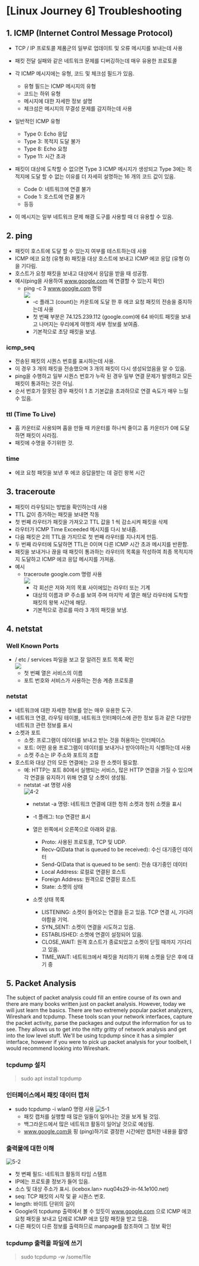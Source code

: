 # [Linux Journey 6] Troubleshooting
## 1. ICMP (Internet Control Message Protocol)
- TCP / IP 프로토콜 제품군의 일부로 업데이트 및 오류 메시지를 보내는데 사용
- 패킷 전달 실패와 같은 네트워크 문제를 디버깅하는데 매우 유용한 프로토콜
- 각 ICMP 메시지에는 유형, 코드 및 체크섬 필드가 있음. 
  - 유형 필드는 ICMP 메시지의 유형
  - 코드는 하위 유형
  - 메시지에 대한 자세한 정보 설명
  - 체크섬은 메시지의 무결성 문제를 감지하는데 사용
- 일반적인 ICMP 유형
  - Type 0: Echo 응답
  - Type 3: 목적지 도달 불가
  - Type 8: Echo 요청
  - Type 11: 시간 초과
- 패킷이 대상에 도착할 수 없으면 Type 3 ICMP 메시지가 생성되고 Type 3에는 목적지에 도달 할 수 없는 이유를 더 자세히 설명하는 16 개의 코드 값이 있음.
  - Code 0: 네트워크에 연결 불가
  - Code 1: 호스트에 연결 불가
  - 등등

- 이 메시지는 일부 네트워크 문제 해결 도구를 사용할 때 더 유용할 수 있음.

## 2. ping
- 패킷이 호스트에 도달 할 수 있는지 여부를 테스트하는데 사용
- ICMP 에코 요청 (유형 8) 패킷을 대상 호스트에 보내고 ICMP 에코 응답 (유형 0)을 기다림.
- 호스트가 요청 패킷을 보내고 대상에서 응답을 받을 때 성공함.
- 예시(ping을 사용하여 www.google.com 에 연결할 수 있는지 확인)
  - ping -c 3 www.google.com 명령  
  ![](https://user-images.githubusercontent.com/44868847/52542222-f5b95980-2de0-11e9-8aab-93a55c900fb3.PNG)  
    - -c 플래그 (count)는 카운트에 도달 한 후 에코 요청 패킷의 전송을 중지하는데 사용
    - 첫 번째 부분은 74.125.239.112 (google.com)에 64 바이트 패킷을 보내고 나머지는 우리에게 여행의 세부 정보를 보여줌.
    - 기본적으로 초당 패킷을 보냄.

### icmp_seq
- 전송된 패킷의 시퀀스 번호를 표시하는데 사용.
- 이 경우 3 개의 패킷을 전송했으며 3 개의 패킷이 다시 생성되었음을 알 수 있음.
- ping을 수행하고 일부 시퀀스 번호가 누락 된 경우 일부 연결 문제가 발생하고 모든 패킷이 통과하는 것은 아님.
- 순서 번호가 잘못된 경우 패킷이 1 초 기본값을 초과하므로 연결 속도가 매우 느릴 수 있음.

### ttl (Time To Live)
- 홉 카운터로 사용되며 홉을 만들 때 카운터를 하나씩 줄이고 홉 카운터가 0에 도달하면 패킷이 사라짐.
- 패킷에 수명을 주기위한 것.

### time  
- 에코 요청 패킷을 보낸 후 에코 응답을받는 데 걸린 왕복 시간

## 3. traceroute
- 패킷이 라우팅되는 방법을 확인하는데 사용
- TTL 값이 증가하는 패킷을 보내면 작동
- 첫 번째 라우터가 패킷을 가져오고 TTL 값을 1 씩 감소시켜 패킷을 삭제
- 라우터가 ICMP Time Exceeded 메시지를 다시 보내줌.
- 다음 패킷은 2의 TTL을 가지므로 첫 번째 라우터를 지나치게 만듬.
- 두 번째 라우터에 도달하면 TTL은 0이며 다른 ICMP 시간 초과 메시지를 반환함.
- 패킷을 보내거나 끊을 때 패킷이 통과하는 라우터의 목록을 작성하여 최종 목적지까지 도달하고 ICMP 에코 응답 메시지를 가져옴. 
- 예시
  - traceroute google.com 명령 사용  
  ![](https://user-images.githubusercontent.com/44868847/52542287-8f810680-2de1-11e9-9ccf-943a71ae23a6.PNG)  
    - 각 회선은 저와 저의 목표 사이에있는 라우터 또는 기계
    - 대상의 이름과 IP 주소를 보여 주며 마지막 세 열은 해당 라우터에 도착할 패킷의 왕복 시간에 해당.
    -  기본적으로 경로를 따라 3 개의 패킷을 보냄.
    
## 4. netstat
### Well Known Ports
- / etc / services 파일을 보고 잘 알려진 포트 목록 확인  
![](https://user-images.githubusercontent.com/44868847/52542407-ab38dc80-2de2-11e9-874b-5f110c5dfd2f.PNG)
  - 첫 번째 열은 서비스의 이름
  - 포트 번호와 서비스가 사용하는 전송 계층 프로토콜

### netstat
- 네트워크에 대한 자세한 정보를 얻는 매우 유용한 도구.
- 네트워크 연결, 라우팅 테이블, 네트워크 인터페이스에 관한 정보 등과 같은 다양한 네트워크 관련 정보를 표시
- 소켓과 포트
  - 소켓: 프로그램이 데이터를 보내고 받는 것을 허용하는 인터페이스
  - 포트: 어떤 응용 프로그램이 데이터를 보내거나 받아야하는지 식별하는데 사용
  - 소켓 주소는 IP 주소와 포트의 조합
- 호스트와 대상 간의 모든 연결에는 고유 한 소켓이 필요함.
  - 예: HTTP는 포트 80에서 실행되는 서비스, 많은 HTTP 연결을 가질 수 있으며 각 연결을 유지하기 위해 연결 당 소켓이 생성됨.
  - netstat -at 명령 사용  
  ![4-2](https://user-images.githubusercontent.com/44868847/52542408-ac6a0980-2de2-11e9-9de4-c784ef8d15c2.PNG)
    - netstat -a 명령: 네트워크 연결에 대한 청취 소켓과 청취 소켓을 표시
    - -t 플래그: tcp 연결만 표시
    
    - 열은 왼쪽에서 오른쪽으로 아래와 같음.
      - Proto: 사용된 프로토콜, TCP 및 UDP.
      - Recv-Q(Data that is queued to be received): 수신 대기중인 데이터
      - Send-Q(Data that is queued to be sent): 전송 대기중인 데이터
      - Local Address: 로컬로 연결된 호스트
      - Foreign Address: 원격으로 연결된 호스트
      - State: 소켓의 상태
    - 소켓 상태 목록
      - LISTENING: 소켓이 들어오는 연결을 듣고 있음. TCP 연결 시, 기다려야함을 기억.
      - SYN_SENT: 소켓이 연결을 시도하고 있음.
      - ESTABLISHED: 소켓에 연결이 설정되어 있음.
      - CLOSE_WAIT: 원격 호스트가 종료되었고 소켓이 닫힐 때까지 기다리고 있음.
      - TIME_WAIT: 네트워크에서 패킷을 처리하기 위해 소켓을 닫은 후에 대기 중
      
## 5. Packet Analysis
The subject of packet analysis could fill an entire course of its own and there are many books written just on packet analysis. However, today we will just learn the basics. There are two extremely popular packet analyzers, Wireshark and tcpdump. These tools scan your network interfaces, capture the packet activity, parse the packages and output the information for us to see. They allows us to get into the nitty gritty of network analysis and get into the low level stuff. We'll be using tcpdump since it has a simpler interface, however if you were to pick up packet analysis for your toolbelt, I would recommend looking into Wireshark.

### tcpdump 설치  
> sudo apt install tcpdump

### 인터페이스에서 패킷 데이터 캡처
- sudo tcpdump -i wlan0 명령 사용
  ![5-1](https://user-images.githubusercontent.com/44868847/52542701-e7ba0780-2de5-11e9-9556-57d10dce59e9.PNG)  
  - 패킷 캡처를 실행할 때 많은 일들이 일어나는 것을 보게 될 것임.
  - 백그라운드에서 많은 네트워크 활동이 일어날 것으로 예상됨.
  - www.google.com을 핑 (ping)하기로 결정한 시간에만 캡처한 내용을 촬영

### 출력물에 대한 이해
![5-2](https://user-images.githubusercontent.com/44868847/52542702-e7ba0780-2de5-11e9-86bd-8c0296d225f2.PNG)  
  - 첫 변째 필드: 네트워크 활동의 타임 스탬프
  - IP에는 프로토콜 정보가 들어 있음.
  - 소스 및 대상 주소가 표시. (icebox.lan> nuq04s29-in-f4.1e100.net)
  - seq: TCP 패킷의 시작 및 끝 시퀀스 번호.
  - length: 바이트 단위의 길이
- Google의 tcpdump 출력에서 볼 수 있듯이 www.google.com 으로 ICMP 에코 요청 패킷을 보내고 답례로 ICMP 에코 답장 패킷을 받고 있음.
- 다른 패킷이 다른 정보를 출력하므로 manpage를 참조하여 그 정보 확인

### tcpdump 출력을 파일에 쓰기
> sudo tcpdump -w /some/file
